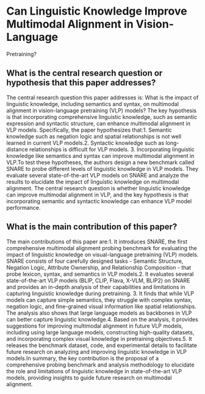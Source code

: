 # Can Linguistic Knowledge Improve Multimodal Alignment in Vision-Language
  Pretraining?

## What is the central research question or hypothesis that this paper addresses?

The central research question this paper addresses is: What is the impact of linguistic knowledge, including semantics and syntax, on multimodal alignment in vision-language pretraining (VLP) models? The key hypothesis is that incorporating comprehensive linguistic knowledge, such as semantic expression and syntactic structure, can enhance multimodal alignment in VLP models. Specifically, the paper hypothesizes that:1. Semantic knowledge such as negation logic and spatial relationships is not well learned in current VLP models.2. Syntactic knowledge such as long-distance relationships is difficult for VLP models. 3. Incorporating linguistic knowledge like semantics and syntax can improve multimodal alignment in VLP.To test these hypotheses, the authors design a new benchmark called SNARE to probe different levels of linguistic knowledge in VLP models. They evaluate several state-of-the-art VLP models on SNARE and analyze the results to elucidate the impact of linguistic knowledge on multimodal alignment. The central research question is whether linguistic knowledge can improve multimodal alignment in VLP, and the key hypothesis is that incorporating semantic and syntactic knowledge can enhance VLP model performance.


## What is the main contribution of this paper?

The main contributions of this paper are:1. It introduces SNARE, the first comprehensive multimodal alignment probing benchmark for evaluating the impact of linguistic knowledge on visual-language pretraining (VLP) models. SNARE consists of four carefully designed tasks - Semantic Structure, Negation Logic, Attribute Ownership, and Relationship Composition - that probe lexicon, syntax, and semantics in VLP models.2. It evaluates several state-of-the-art VLP models (BLIP, CLIP, Flava, X-VLM, BLIP2) on SNARE and provides an in-depth analysis of their capabilities and limitations in capturing linguistic knowledge during pretraining. 3. It finds that while VLP models can capture simple semantics, they struggle with complex syntax, negation logic, and fine-grained visual information like spatial relationships. The analysis also shows that large language models as backbones in VLP can better capture linguistic knowledge.4. Based on the analysis, it provides suggestions for improving multimodal alignment in future VLP models, including using large language models, constructing high-quality datasets, and incorporating complex visual knowledge in pretraining objectives.5. It releases the benchmark dataset, code, and experimental details to facilitate future research on analyzing and improving linguistic knowledge in VLP models.In summary, the key contribution is the proposal of a comprehensive probing benchmark and analysis methodology to elucidate the role and limitations of linguistic knowledge in state-of-the-art VLP models, providing insights to guide future research on multimodal alignment.
